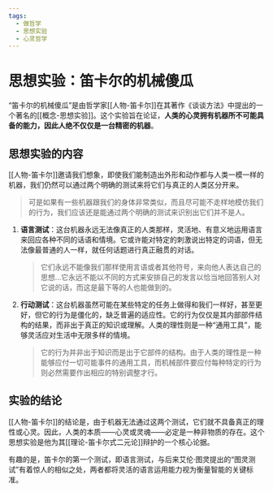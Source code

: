 ```yaml
---
tags:
  - 做哲学
  - 思想实验
  - 心灵哲学
---
```


# 思想实验：笛卡尔的机械傻瓜

“笛卡尔的机械傻瓜”是由哲学家[[人物-笛卡尔]]在其著作《谈谈方法》中提出的一个著名的[[概念-思想实验]]。这个实验旨在论证，**人类的心灵拥有机器所不可能具备的能力，因此人绝不仅仅是一台精密的机器**。

## 思想实验的内容

[[人物-笛卡尔]]邀请我们想象，即使我们能制造出外形和动作都与人类一模一样的机器，我们仍然可以通过两个明确的测试来将它们与真正的人类区分开来。

> 可是如果有一些机器跟我们的身体非常类似，而且尽可能不走样地模仿我们的行为，我们应该还是能通过两个明确的测试来识别出它们并不是人。

1.  **语言测试**：这台机器永远无法像真正的人类那样，灵活地、有意义地运用语言来回应各种不同的话语和情境。它或许能对特定的刺激说出特定的词语，但无法像最普通的人一样，就任何话题进行真正融贯的对话。

    > 它们永远不能像我们那样使用言语或者其他符号，来向他人表达自己的思想...它永远不能以不同的方式来安排自己的发言以恰当地回答别人对它说的话，而这是最下等的人也能做到的。

2.  **行动测试**：这台机器虽然可能在某些特定的任务上做得和我们一样好，甚至更好，但它的行为是僵化的，缺乏普遍的适应性。它的行为仅仅是其内部部件结构的结果，而非出于真正的知识或理解。人类的理性则是一种“通用工具”，能够灵活应对生活中无限多样的情境。

    > 它的行为并非出于知识而是出于它部件的结构。由于人类的理性是一种能够应付一切可能事件的通用工具，而机械部件要应付每种特定的行为则必然需要作出相应的特别调整才行。

## 实验的结论

[[人物-笛卡尔]]的结论是，由于机器无法通过这两个测试，它们就不具备真正的理性或心灵。因此，人类的本质——心灵或灵魂——必定是一种非物质的存在。这个思想实验是他为其[[理论-笛卡尔式二元论]]辩护的一个核心论据。

有趣的是，笛卡尔的第一个测试，即语言测试，与后来艾伦·图灵提出的“图灵测试”有着惊人的相似之处，两者都将灵活的语言运用能力视为衡量智能的关键标准。
